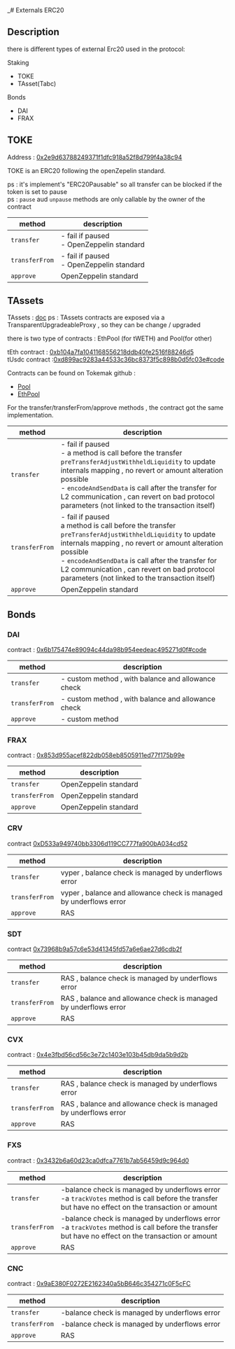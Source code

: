 \_# Externals ERC20

## Description

there is different types of external Erc20 used in the protocol:

Staking

- TOKE
- TAsset(Tabc)

Bonds

- DAI
- FRAX

## TOKE

Address : [0x2e9d63788249371f1dfc918a52f8d799f4a38c94](https://etherscan.io/address/0x2e9d63788249371f1dfc918a52f8d799f4a38c94)

TOKE is an ERC20 following the openZepelin standard.

ps : it's implement's "ERC20Pausable" so all transfer can be blocked if the token is set to pause <br/>
ps : `pause` aud `unpause` methods are only callable by the owner of the contract

| method         | description                                    |
| -------------- | ---------------------------------------------- |
| `transfer`     | - fail if paused <br/> - OpenZeppelin standard |
| `transferFrom` | - fail if paused <br/> - OpenZeppelin standard |
| `approve`      | OpenZeppelin standard                          |

## TAssets

TAssets : [doc](https://docs.tokemak.xyz/toke/function-of-the-t-tokens/tasset-contract-addresses)
ps : TAssets contracts are exposed via a TransparentUpgradeableProxy , so they can be change / upgraded

there is two type of contracts : EthPool (for tWETH) and Pool(for other)

tEth contract : [0xb104a7fa1041168556218ddb40fe2516f88246d5](https://etherscan.io/address/0xb104a7fa1041168556218ddb40fe2516f88246d5#code)
<br/>tUsdc contract :[0xd899ac9283a44533c36bc8373f5c898b0d5fc03e#code](https://etherscan.io/address/0xd899ac9283a44533c36bc8373f5c898b0d5fc03e#code)

Contracts can be found on Tokemak github :

- [Pool](https://github.com/Tokemak/tokemak-smart-contracts-public/blob/main/contracts/pools/Pool.sol)
- [EthPool](https://github.com/Tokemak/tokemak-smart-contracts-public/blob/main/contracts/pools/EthPool.sol)

For the transfer/transferFrom/approve methods , the contract got the same implementation.

| method         | description                                                                                                                                                                                                                                                                                                                        |
| -------------- | ---------------------------------------------------------------------------------------------------------------------------------------------------------------------------------------------------------------------------------------------------------------------------------------------------------------------------------- |
| `transfer`     | - fail if paused <br/> - a method is call before the transfer `preTransferAdjustWithheldLiquidity` to update internals mapping , no revert or amount alteration possible <br/>- `encodeAndSendData` is call after the transfer for L2 communication , can revert on bad protocol parameters (not linked to the transaction itself) |
| `transferFrom` | - fail if paused <br/> a method is call before the transfer `preTransferAdjustWithheldLiquidity` to update internals mapping , no revert or amount alteration possible <br/> - `encodeAndSendData` is call after the transfer for L2 communication , can revert on bad protocol parameters (not linked to the transaction itself)  |
| `approve`      | OpenZeppelin standard                                                                                                                                                                                                                                                                                                              |

## Bonds

### DAI

contract : [0x6b175474e89094c44da98b954eedeac495271d0f#code](https://etherscan.io/token/0x6b175474e89094c44da98b954eedeac495271d0f#code)

| method         | description                                        |
| -------------- | -------------------------------------------------- |
| `transfer`     | - custom method , with balance and allowance check |
| `transferFrom` | - custom method , with balance and allowance check |
| `approve`      | - custom method                                    |

### FRAX

contract : [0x853d955acef822db058eb8505911ed77f175b99e](https://etherscan.io/token/0x853d955acef822db058eb8505911ed77f175b99e#code)

| method         | description           |
| -------------- | --------------------- |
| `transfer`     | OpenZeppelin standard |
| `transferFrom` | OpenZeppelin standard |
| `approve`      | OpenZeppelin standard |

### CRV

contract [0xD533a949740bb3306d119CC777fa900bA034cd52](https://etherscan.io/token/0xD533a949740bb3306d119CC777fa900bA034cd52)

| method         | description                                                        |
| -------------- | ------------------------------------------------------------------ |
| `transfer`     | vyper , balance check is managed by underflows error               |
| `transferFrom` | vyper , balance and allowance check is managed by underflows error |
| `approve`      | RAS                                                                |

### SDT

contract [0x73968b9a57c6e53d41345fd57a6e6ae27d6cdb2f](https://etherscan.io/address/0x73968b9a57c6e53d41345fd57a6e6ae27d6cdb2f#code)

| method         | description                                                      |
| -------------- | ---------------------------------------------------------------- |
| `transfer`     | RAS , balance check is managed by underflows error               |
| `transferFrom` | RAS , balance and allowance check is managed by underflows error |
| `approve`      | RAS                                                              |

### CVX

contract : [0x4e3fbd56cd56c3e72c1403e103b45db9da5b9d2b](https://etherscan.io/token/0x4e3fbd56cd56c3e72c1403e103b45db9da5b9d2b#code)

| method         | description                                                      |
| -------------- | ---------------------------------------------------------------- |
| `transfer`     | RAS , balance check is managed by underflows error               |
| `transferFrom` | RAS , balance and allowance check is managed by underflows error |
| `approve`      | RAS                                                              |

### FXS

contract : [0x3432b6a60d23ca0dfca7761b7ab56459d9c964d0](https://etherscan.io/token/0x3432b6a60d23ca0dfca7761b7ab56459d9c964d0#code)

| method         | description                                                                                                                                            |
| -------------- | ------------------------------------------------------------------------------------------------------------------------------------------------------ |
| `transfer`     | -balance check is managed by underflows error <br/> -a `trackVotes` method is call before the transfer but have no effect on the transaction or amount |
| `transferFrom` | -balance check is managed by underflows error <br/> -a `trackVotes` method is call before the transfer but have no effect on the transaction or amount |
| `approve`      | RAS                                                                                                                                                    |

### CNC

contract : [0x9aE380F0272E2162340a5bB646c354271c0F5cFC](https://etherscan.io/token/0x9aE380F0272E2162340a5bB646c354271c0F5cFC#code)

| method         | description                                   |
| -------------- | --------------------------------------------- |
| `transfer`     | -balance check is managed by underflows error |
| `transferFrom` | -balance check is managed by underflows error |
| `approve`      | RAS                                           |
